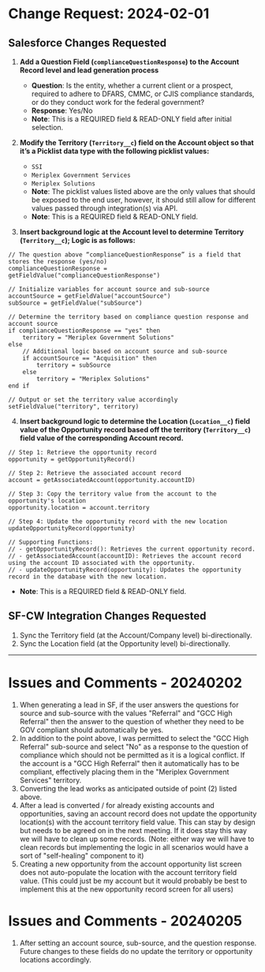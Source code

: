 # Change Request: 2024-02-01

## Salesforce Changes Requested

1. **Add a Question Field (`complianceQuestionResponse`) to the Account Record level and lead generation process**
    - **Question**: Is the entity, whether a current client or a prospect, required to adhere to DFARS, CMMC, or CJIS compliance standards, or do they conduct work for the federal government?
    - **Response**: Yes/No
    - **Note**: This is a REQUIRED field & READ-ONLY field after initial selection.

2. **Modify the Territory (`Territory__c`) field on the Account object so that it’s a Picklist data type with the following picklist values:**
    - `SSI`
    - `Meriplex Government Services`
    - `Meriplex Solutions`
    - **Note**: The picklist values listed above are the only values that should be exposed to the end user, however, it should still allow for different values passed through integration(s) via API.
    - **Note**: This is a REQUIRED field & READ-ONLY field.

3. **Insert background logic at the Account level to determine Territory (`Territory__c`); Logic is as follows:**

```apex
// The question above “complianceQuestionResponse” is a field that stores the response (yes/no)
complianceQuestionResponse = getFieldValue("complianceQuestionResponse")

// Initialize variables for account source and sub-source
accountSource = getFieldValue("accountSource")
subSource = getFieldValue("subSource")

// Determine the territory based on compliance question response and account source
if complianceQuestionResponse == "yes" then
    territory = "Meriplex Government Solutions"
else
    // Additional logic based on account source and sub-source
    if accountSource == "Acquisition" then
        territory = subSource
    else
        territory = "Meriplex Solutions"
end if

// Output or set the territory value accordingly
setFieldValue("territory", territory)
```

4. **Insert background logic to determine the Location (`Location__c`) field value of the Opportunity record based off the territory (`Territory__c`) field value of the corresponding Account record.**

```apex
// Step 1: Retrieve the opportunity record
opportunity = getOpportunityRecord()

// Step 2: Retrieve the associated account record
account = getAssociatedAccount(opportunity.accountID)

// Step 3: Copy the territory value from the account to the opportunity's location
opportunity.location = account.territory

// Step 4: Update the opportunity record with the new location
updateOpportunityRecord(opportunity)

// Supporting Functions:
// - getOpportunityRecord(): Retrieves the current opportunity record.
// - getAssociatedAccount(accountID): Retrieves the account record using the account ID associated with the opportunity.
// - updateOpportunityRecord(opportunity): Updates the opportunity record in the database with the new location.
```

- **Note**: This is a REQUIRED field & READ-ONLY field.

## SF-CW Integration Changes Requested

1. Sync the Territory field (at the Account/Company level) bi-directionally.
2. Sync the Location field (at the Opportunity level) bi-directionally.

---
# Issues and Comments - 20240202

1. When generating a lead in SF, if the user answers the questions for source and sub-source with the values "Referral" and "GCC High Referral" then the answer to the question of whether they need to be GOV compliant should automatically be yes.
2. In addition to the point above, I was permitted to select the "GCC High Referral" sub-source and select "No" as a response to the question of compliance which should not be permitted as it is a logical conflict. If the account is a "GCC High Referral" then it automatically has to be compliant, effectively placing them in the "Meriplex Government Services" territory.
3. Converting the lead works as anticipated outside of point (2) listed above. 
4. After a lead is converted / for already existing accounts and opportunities, saving an account record does not update the opportunity location(s) with the account territory field value. This can stay by design but needs to be agreed on in the next meeting. If it does stay this way we will have to clean up some records. (Note: either way we will have to clean records but implementing the logic in all scenarios would have a sort of "self-healing" component to it)
5. Creating a new opportunity from the account opportunity list screen does not auto-populate the location with the account territory field value. (This could just be my account but it would probably be best to implement this at the new opportunity record screen for all users)

# Issues and Comments - 20240205

1. After setting an account source, sub-source, and the question response. Future changes to these fields do no update the territory or opportunity locations accordingly.


